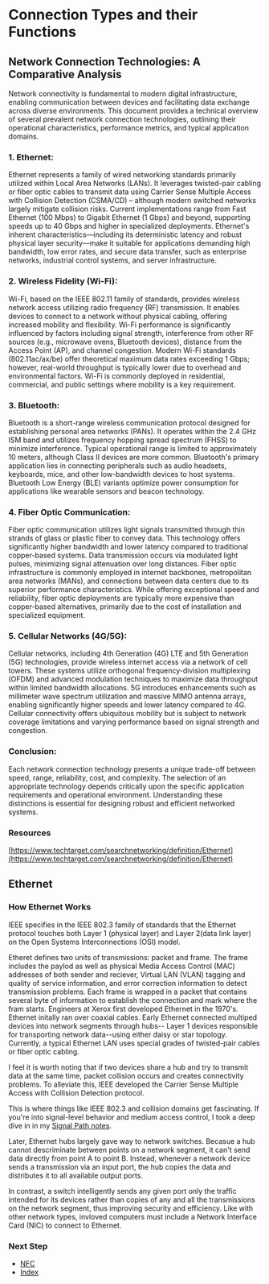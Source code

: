 # Connection Types and their Functions
## Network Connection Technologies: A Comparative Analysis
Network connectivity is fundamental to modern digital infrastructure, enabling communication between devices and facilitating data exchange across diverse environments. This document provides a technical overview of several prevalent network connection technologies, outlining their operational characteristics, performance metrics, and typical application domains.

### 1. Ethernet:

Ethernet represents a family of wired networking standards primarily utilized within Local Area Networks (LANs). It leverages twisted-pair cabling or fiber optic cables to transmit data using Carrier Sense Multiple Access with Collision Detection (CSMA/CD) – although modern switched networks largely mitigate collision risks. Current implementations range from Fast Ethernet (100 Mbps) to Gigabit Ethernet (1 Gbps) and beyond, supporting speeds up to 40 Gbps and higher in specialized deployments. Ethernet's inherent characteristics—including its deterministic latency and robust physical layer security—make it suitable for applications demanding high bandwidth, low error rates, and secure data transfer, such as enterprise networks, industrial control systems, and server infrastructure.

### 2. Wireless Fidelity (Wi-Fi):

Wi-Fi, based on the IEEE 802.11 family of standards, provides wireless network access utilizing radio frequency (RF) transmission. It enables devices to connect to a network without physical cabling, offering increased mobility and flexibility. Wi-Fi performance is significantly influenced by factors including signal strength, interference from other RF sources (e.g., microwave ovens, Bluetooth devices), distance from the Access Point (AP), and channel congestion. Modern Wi-Fi standards (802.11ac/ax/be) offer theoretical maximum data rates exceeding 1 Gbps; however, real-world throughput is typically lower due to overhead and environmental factors. Wi-Fi is commonly deployed in residential, commercial, and public settings where mobility is a key requirement.

### 3. Bluetooth:

Bluetooth is a short-range wireless communication protocol designed for establishing personal area networks (PANs). It operates within the 2.4 GHz ISM band and utilizes frequency hopping spread spectrum (FHSS) to minimize interference. Typical operational range is limited to approximately 10 meters, although Class II devices are more common. Bluetooth's primary application lies in connecting peripherals such as audio headsets, keyboards, mice, and other low-bandwidth devices to host systems. Bluetooth Low Energy (BLE) variants optimize power consumption for applications like wearable sensors and beacon technology.

### 4. Fiber Optic Communication:

Fiber optic communication utilizes light signals transmitted through thin strands of glass or plastic fiber to convey data. This technology offers significantly higher bandwidth and lower latency compared to traditional copper-based systems. Data transmission occurs via modulated light pulses, minimizing signal attenuation over long distances. Fiber optic infrastructure is commonly employed in internet backbones, metropolitan area networks (MANs), and connections between data centers due to its superior performance characteristics. While offering exceptional speed and reliability, fiber optic deployments are typically more expensive than copper-based alternatives, primarily due to the cost of installation and specialized equipment.

### 5. Cellular Networks (4G/5G):

Cellular networks, including 4th Generation (4G) LTE and 5th Generation (5G) technologies, provide wireless internet access via a network of cell towers. These systems utilize orthogonal frequency-division multiplexing (OFDM) and advanced modulation techniques to maximize data throughput within limited bandwidth allocations. 5G introduces enhancements such as millimeter wave spectrum utilization and massive MIMO antenna arrays, enabling significantly higher speeds and lower latency compared to 4G. Cellular connectivity offers ubiquitous mobility but is subject to network coverage limitations and varying performance based on signal strength and congestion.

### Conclusion:

Each network connection technology presents a unique trade-off between speed, range, reliability, cost, and complexity. The selection of an appropriate technology depends critically upon the specific application requirements and operational environment. Understanding these distinctions is essential for designing robust and efficient networked systems.

### Resources
[https://www.techtarget.com/searchnetworking/definition/Ethernet](https://www.techtarget.com/searchnetworking/definition/Ethernet)

## Ethernet
### How Ethernet Works
IEEE specifies in the IEEE 802.3 family of standards that the Ethernet protocol touches both Layer 1 (physical layer) and Layer 2(data link layer) on the Open Systems Interconnections (OSI) model.

Etheret defines two units of transmissions: packet and frame. The frame includes the paylod as well as physical Media Access Control (MAC) addresses of both sender and reciever, Virtual LAN (VLAN) tagging and quality of service information, and error correction information to detect transmission problems. Each frame is wrapped in a packet that contains several byte of information to establish the connection and mark where the fram starts. Engineers at Xerox first developed Ethernet in the 1970's. Ethernet initally ran over coaxial cables. Early Ethernet connected multiped devices into network segments through hubs-- Layer 1 devices responsible for transporting network data--using either daisy or star topology. Currently, a typical Ethernet LAN uses special grades of twisted-pair cables or fiber optic cabling.

I feel it is worth noting that if two devices share a hub and try to transmit data at the same time, packet collision occurs and creates connectivity problems. To alleviate this, IEEE developed the Carrier Sense Multiple Access with Collision Detection protocol. 

This is where things like IEEE 802.3 and collision domains get fascinating. If you're into signal-level behavior and medium access control, I took a deep dive in in my [Signal Path notes](https://github.com/Sisu-Sus/Signal_Path/blob/main/signal_path.txt).

Later, Ethernet hubs largely gave way to network switches. Becasue a hub cannot descriminate between points on a network segment, it can't send data directly from point A to point B. Instead, whenever a network device sends a transmission via an input port, the hub copies the data and distributes it to all available output ports.

In contrast, a switch intelligently sends any given port only the traffic intended for its devices rather than copies of any and all the transmissions on the network segment, thus improving security and efficiency. Like with other network types, invloved computers must include a Network Interface Card (NIC) to connect to Ethernet.

### Next Step
- [NFC](https://github.com/Sisu-Sus/CyberSec-RoadMap/blob/main/Fundamental_IT_Skills/Connection_Types_And_Functions/NFC.md)
- [Index](https://github.com/Sisu-Sus/CyberSec-RoadMap/blob/main/index.md)

















